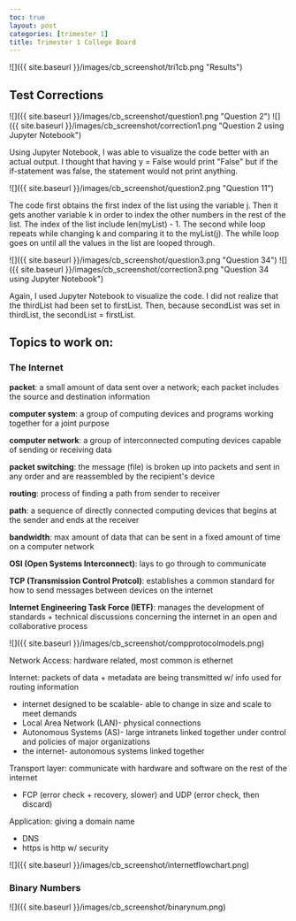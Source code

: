 ```yaml
---
toc: true
layout: post
categories: [trimester 1]
title: Trimester 1 College Board
---
```


![]({{ site.baseurl }}/images/cb_screenshot/tri1cb.png "Results")

## Test Corrections

![]({{ site.baseurl }}/images/cb_screenshot/question1.png "Question 2")
![]({{ site.baseurl }}/images/cb_screenshot/correction1.png "Question 2 using Jupyter Notebook")

Using Jupyter Notebook, I was able to visualize the code better with an actual output. I thought that having y = False would print "False" but if the if-statement was false, the statement would not print anything.

![]({{ site.baseurl }}/images/cb_screenshot/question2.png "Question 11")

The code first obtains the first index of the list using the variable j. Then it gets another variable k in order to index the other numbers in the rest of the list. The index of the list include len(myList) - 1. The second while loop repeats while changing k and comparing it to the myList(j). The while loop goes on until all the values in the list are looped through.

![]({{ site.baseurl }}/images/cb_screenshot/question3.png "Question 34")
![]({{ site.baseurl }}/images/cb_screenshot/correction3.png "Question 34 using Jupyter Notebook")

Again, I used Jupyter Notebook to visualize the code. I did not realize that the thirdList had been set to firstList. Then, because secondList was set in thirdList, the secondList = firstList.

## Topics to work on:

### The Internet

**packet**: a small amount of data sent over a network; each packet includes the source and destination information

**computer system**: a group of computing devices and programs working together for a joint purpose

**computer network**: a group of interconnected computing devices capable of sending or receiving data

**packet switching**: the message (file) is broken up into packets and sent in any order and are reassembled by the recipient's device

**routing**: process of finding a path from sender to receiver

**path**: a sequence of directly connected computing devices that begins at the sender and ends at the receiver

**bandwidth**: max amount of data that can be sent in a fixed amount of time on a computer network

**OSI (Open Systems Interconnect)**: lays to go through to communicate

**TCP (Transmission Control Protcol)**: establishes a common standard for how to send messages between devices on the internet

**Internet Engineering Task Force (IETF)**: manages the development of standards + technical discussions concerning the internet in an open and collaborative process

![]({{ site.baseurl }}/images/cb_screenshot/compprotocolmodels.png)

Network Access: hardware related, most common is ethernet

Internet: packets of data + metadata are being transmitted w/ info used for routing information

- internet designed to be scalable- able to change in size and scale to meet demands
- Local Area Network (LAN)- physical connections
- Autonomous Systems (AS)- large intranets linked together under control and policies of major organizations
- the internet- autonomous systems linked together

Transport layer: communicate with hardware and software on the rest of the internet

- FCP (error check + recovery, slower) and UDP (error check, then discard)

Application: giving a domain name

- DNS
- https is http w/ security

![]({{ site.baseurl }}/images/cb_screenshot/internetflowchart.png)

### Binary Numbers

![]({{ site.baseurl }}/images/cb_screenshot/binarynum.png)